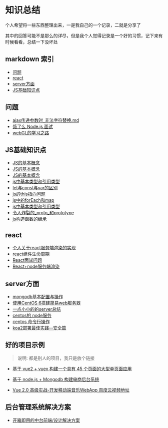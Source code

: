 # 知识总结

  个人希望将一些东西整理出来，一是我自己的一个记录，二就是分享了

  其中的回答可能不是那么的详尽，但是我个人觉得记录是一个好的习惯，记下来有时候看看，总结一下没坏处

## markdown 索引

- [问题](#问题)
- [react](#react)
- [server方面](#server方面)
- [JS基础知识点](#JS基础知识点)


## 问题
* [ajax传递参数时_非法字符替换.md](https://github.com/HerryLo/Knowledge/blob/master/js/ajax%E4%BC%A0%E9%80%92%E5%8F%82%E6%95%B0%E6%97%B6_%E9%9D%9E%E6%B3%95%E5%AD%97%E7%AC%A6%E6%9B%BF%E6%8D%A2.md)
* [饿了么 Node.js 面试](https://github.com/ElemeFE/node-interview/tree/master/sections/zh-cn)
* [webGL的学习之路](https://blog.csdn.net/column/details/webgl.html?&page=2)

## JS基础知识点
* [JS的基本概念](https://github.com/HerryLo/Knowledge/blob/master/js/%E7%9C%9F%E6%AD%A3%E5%BC%84%E6%87%82JS.md)
* [JS的基本概念](https://github.com/HerryLo/Knowledge/blob/master/js/%E7%9C%9F%E6%AD%A3%E5%BC%84%E6%87%82JS.md)
* [JS的基本概念](./js/真正弄懂JS.md)
* [js中基本类型和引用类型](https://github.com/HerryLo/Knowledge/blob/master/js/js%E4%B8%AD%E5%9F%BA%E6%9C%AC%E7%B1%BB%E5%9E%8B%E5%92%8C%E5%BC%95%E7%94%A8%E7%B1%BB%E5%9E%8B.md)
* [let与const与var的区别](https://github.com/HerryLo/Knowledge/blob/master/js/let%E4%B8%8Econst%E4%B8%8Evar.md)
* [js的this指向问题](https://github.com/HerryLo/Knowledge/blob/master/js/js%E4%B8%ADthis%E7%9A%84%E6%8C%87%E5%90%91%E9%97%AE%E9%A2%98.md)
* [js中的forEach和map](https://github.com/HerryLo/Knowledge/blob/master/js/js%E4%B8%ADfor%E5%92%8Cmap%E5%92%8CforEach.md)
* [js中基本类型和引用类型](https://github.com/HerryLo/Knowledge/blob/master/js/js%E4%B8%AD%E5%9F%BA%E6%9C%AC%E7%B1%BB%E5%9E%8B%E5%92%8C%E5%BC%95%E7%94%A8%E7%B1%BB%E5%9E%8B.md)
* [令人炸裂的_proto_和prototype](https://github.com/HerryLo/Knowledge/blob/master/js/%E4%BB%A4%E4%BA%BA%E7%82%B8%E8%A3%82%E7%9A%84_proto_%E5%92%8Cprototype.md)
* [js构造函数的继承](https://github.com/HerryLo/Knowledge/blob/master/js/js%E6%9E%84%E9%80%A0%E5%87%BD%E6%95%B0%E7%9A%84%E7%BB%A7%E6%89%BF.md)

## react 
* [个人关于react服务端渲染的实现](https://github.com/HerryLo/react-nodeRender)
* [react组件生命周期](https://github.com/HerryLo/Knowledge/blob/master/frame/react%E7%94%9F%E5%91%BD%E5%91%A8%E6%9C%9F.md)
* [React面试问题](https://github.com/HerryLo/Knowledge/blob/master/frame/React%E9%97%AE%E9%A2%98.md)
* [React+node服务端渲染](https://segmentfault.com/a/1190000003735257)

## server方面
* [mongodb基本配置与操作](https://github.com/HerryLo/Knowledge/blob/master/server/mongodb%E5%9F%BA%E6%9C%AC%E9%85%8D%E7%BD%AE%E4%B8%8E%E6%93%8D%E4%BD%9C.md)
* [使用CentOS 6搭建简易web服务器](https://github.com/HerryLo/Knowledge/blob/master/server/%E4%BD%BF%E7%94%A8centos6%E6%90%AD%E5%BB%BA%E7%AE%80%E6%98%93web%E6%9C%8D%E5%8A%A1.md)
* [一点小小的的server总结](https://github.com/HerryLo/Knowledge/tree/master/server)
* [centos的 node服务](https://github.com/HerryLo/Knowledge/blob/master/server/centos%E9%85%8D%E7%BD%AEnode%E6%9C%8D%E5%8A%A1.md)
* [centos 命令行操作](https://github.com/HerryLo/Knowledge/blob/master/server/CentOS6%E5%91%BD%E4%BB%A4%E8%A1%8C.md)
* [koa2部署最佳实践--安全篇](https://cnodejs.org/topic/5a41c3829807389a1809f6e0)

## 好的项目示例
> 说明: 都是别人的项目，我只是放个链接

* [基于 vue2 + vuex 构建一个具有 45 个页面的大型单页面应用][30]
* [基于 node.js + Mongodb 构建电商后台系统][31]
* [Vue 2.0 高级实战-开发移动端音乐WebApp 百度云视频地址][32]

  [30]: https://github.com/bailicangdu/vue2-elm
  [31]: https://github.com/bailicangdu/node-elm
  [32]: https://pan.baidu.com/s/1geQIWHt?qq-pf-to=pcqq.group&errno=0&errmsg=Auth%20Login%20Sucess&&bduss=&ssnerror=0#list/path=%2FVue%202.0%20%E9%AB%98%E7%BA%A7%E5%AE%9E%E6%88%98-%E5%BC%80%E5%8F%91%E7%A7%BB%E5%8A%A8%E7%AB%AF%E9%9F%B3%E4%B9%90WebApp

## 后台管理系统解决方案
* [开箱即用的中台前端/设计解决方案](https://pro.ant.design/)
